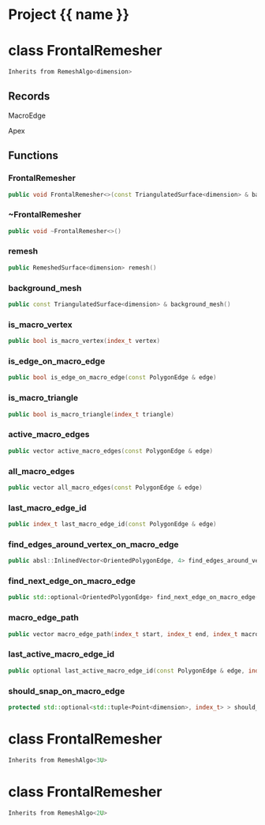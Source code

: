 <script setup>
import {useRoute} from 'vitepress'
const {path} = useRoute()
const tokens = path.split('/')
const words = tokens[2].split('-');
for (let i = 0; i < words.length; i++) {
    words[i] = words[i].charAt(0).toUpperCase() + words[i].slice(1);
    words[i] = words[i].replace('geode', 'Geode')
}
const name = words.join('-');
</script>
# Project {{ name }}

# class FrontalRemesher


```cpp
Inherits from RemeshAlgo<dimension>
```



## Records

MacroEdge

Apex



## Functions

### FrontalRemesher

```cpp
public void FrontalRemesher<>(const TriangulatedSurface<dimension> & background_mesh, TriangulatedSurfaceBuilder<dimension> & background_builder, TriangulatedSurfaceEpsilonModifier<dimension> & background_modifier, const Metric<dimension> & metric, Span lock_vertices)
```


### ~FrontalRemesher

```cpp
public void ~FrontalRemesher<>()
```


### remesh

```cpp
public RemeshedSurface<dimension> remesh()
```


### background_mesh

```cpp
public const TriangulatedSurface<dimension> & background_mesh()
```


### is_macro_vertex

```cpp
public bool is_macro_vertex(index_t vertex)
```


### is_edge_on_macro_edge

```cpp
public bool is_edge_on_macro_edge(const PolygonEdge & edge)
```


### is_macro_triangle

```cpp
public bool is_macro_triangle(index_t triangle)
```


### active_macro_edges

```cpp
public vector active_macro_edges(const PolygonEdge & edge)
```


### all_macro_edges

```cpp
public vector all_macro_edges(const PolygonEdge & edge)
```


### last_macro_edge_id

```cpp
public index_t last_macro_edge_id(const PolygonEdge & edge)
```


### find_edges_around_vertex_on_macro_edge

```cpp
public absl::InlinedVector<OrientedPolygonEdge, 4> find_edges_around_vertex_on_macro_edge(index_t macro_edge_id, index_t vertex)
```


### find_next_edge_on_macro_edge

```cpp
public std::optional<OrientedPolygonEdge> find_next_edge_on_macro_edge(const OrientedPolygonEdge & edge, index_t macro_edge_id)
```


### macro_edge_path

```cpp
public vector macro_edge_path(index_t start, index_t end, index_t macro_edge_id)
```


### last_active_macro_edge_id

```cpp
public optional last_active_macro_edge_id(const PolygonEdge & edge, index_t me)
```


### should_snap_on_macro_edge

```cpp
protected std::optional<std::tuple<Point<dimension>, index_t> > should_snap_on_macro_edge(index_t triangle_id, const Point<dimension> & point)
```




# class FrontalRemesher


```cpp
Inherits from RemeshAlgo<3U>
```



# class FrontalRemesher


```cpp
Inherits from RemeshAlgo<2U>
```



